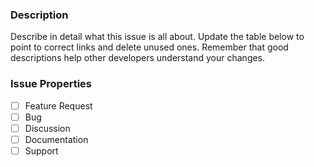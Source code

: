 ### Description

Describe in detail what this issue is all about. Update the table below to point to correct links and delete unused ones. Remember that good descriptions help other developers understand your changes.

### Issue Properties

- [ ] Feature Request
- [ ] Bug
- [ ] Discussion
- [ ] Documentation
- [ ] Support
